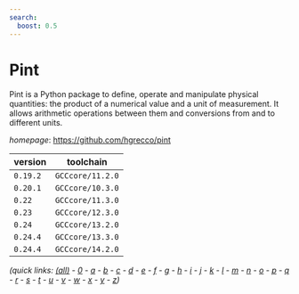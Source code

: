 ```yaml
---
search:
  boost: 0.5
---
```

# Pint

Pint is a Python package to define, operate and manipulate physical quantities: the product of a numerical value and a unit of measurement. It allows arithmetic operations between them and conversions from and to different units.

*homepage*: <https://github.com/hgrecco/pint>

version | toolchain
--------|----------
``0.19.2`` | ``GCCcore/11.2.0``
``0.20.1`` | ``GCCcore/10.3.0``
``0.22`` | ``GCCcore/11.3.0``
``0.23`` | ``GCCcore/12.3.0``
``0.24`` | ``GCCcore/13.2.0``
``0.24.4`` | ``GCCcore/13.3.0``
``0.24.4`` | ``GCCcore/14.2.0``


*(quick links: [(all)](../index.md) - [0](../0/index.md) - [a](../a/index.md) - [b](../b/index.md) - [c](../c/index.md) - [d](../d/index.md) - [e](../e/index.md) - [f](../f/index.md) - [g](../g/index.md) - [h](../h/index.md) - [i](../i/index.md) - [j](../j/index.md) - [k](../k/index.md) - [l](../l/index.md) - [m](../m/index.md) - [n](../n/index.md) - [o](../o/index.md) - [p](../p/index.md) - [q](../q/index.md) - [r](../r/index.md) - [s](../s/index.md) - [t](../t/index.md) - [u](../u/index.md) - [v](../v/index.md) - [w](../w/index.md) - [x](../x/index.md) - [y](../y/index.md) - [z](../z/index.md))*

